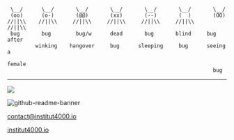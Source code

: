 ```
 \__/      \__/       \__/       \__/       \__/       \__/       \__/
 (oo)      (o-)       (@@)       (xx)       (--)       (  )       (OO)
//||\\    //||\\     //||\\     //||\\     //||\\     //||\\     //||\\
 bug       bug        bug/w      dead       bug       blind     bug after
         winking    hangover     bug      sleeping     bug      seeing a
                                                                 female
                                                                  bug
```
---
[![](https://visitcount.itsvg.in/api?id=flixoflax&icon=3&color=12)](https://visitcount.itsvg.in) 

![github-readme-banner](https://githubcard.rajaryan.work/user/flixoflax)

<contact@institut4000.io>

[institut4000.io](www.institut4000.io)
